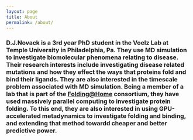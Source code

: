 ```yaml
---
layout: page
title: About
permalink: /about/
---
```

### D.J.Novack is a 3rd year PhD student in the Voelz Lab at Temple University in Philadelphia, Pa. They use MD simulation to investigate biomolecular phenomena relating to disease. Their research interests include investigating disease related mutations and how they effect the ways that proteins fold and bind their ligands. They are also interested in the timescale problem associated with MD simulation. Being a member of a lab that is part of the [Folding@Home](https://foldingathome.org/) consortium, they have used massively parallel computing to investigate protein folding. To this end, they are also interested in using GPU-accelerated metadynamics to investigate folding and binding, and extending that method towardd cheaper and better predictive power.
